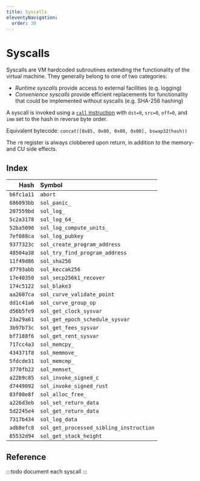 ```yaml
---
title: Syscalls
eleventyNavigation:
  order: 30
---
```


Syscalls
========

Syscalls are VM hardcoded subroutines extending the functionality of the virtual machine.
They generally belong to one of two categories:

- *Runtime syscalls* provide access to external facilities (e.g. logging)
- *Convenience syscalls* provide efficient replacements for functionality that could be implemented without syscalls (e.g. SHA-256 hashing)

A syscall is invoked using a [`call` instruction](./isa.md#call) with `dst=0`, `src=0`, `off=0`, and `imm` set to the hash in reverse byte order.

Equivalent bytecode: `concat([0x85, 0x00, 0x00, 0x00], bswap32(hash))`

The `r0` register is always clobbered upon return, in addition to the memory- and CU side effects.

Index
-----

|       Hash | Symbol                                  |
|-----------:|:----------------------------------------|
| `b6fc1a11` | `abort`                                 |
| `686093bb` | `sol_panic_`                            |
| `207559bd` | `sol_log_`                              |
| `5c2a3178` | `sol_log_64_`                           |
| `52ba5096` | `sol_log_compute_units_`                |
| `7ef088ca` | `sol_log_pubkey`                        |
| `9377323c` | `sol_create_program_address`            |
| `48504a38` | `sol_try_find_program_address`          |
| `11f49d86` | `sol_sha256`                            |
| `d7793abb` | `sol_keccak256`                         |
| `17e40350` | `sol_secp256k1_recover`                 |
| `174c5122` | `sol_blake3`                            |
| `aa2607ca` | `sol_curve_validate_point`              |
| `dd1c41a6` | `sol_curve_group_op`                    |
| `d56b5fe9` | `sol_get_clock_sysvar`                  |
| `23a29a61` | `sol_get_epoch_schedule_sysvar`         |
| `3b97b73c` | `sol_get_fees_sysvar`                   |
| `bf7188f6` | `sol_get_rent_sysvar`                   |
| `717cc4a3` | `sol_memcpy_`                           |
| `434371f8` | `sol_memmove_`                          |
| `5fdcde31` | `sol_memcmp_`                           |
| `3770fb22` | `sol_memset_`                           |
| `a22b9c85` | `sol_invoke_signed_c`                   |
| `d7449092` | `sol_invoke_signed_rust`                |
| `83f00e8f` | `sol_alloc_free_`                       |
| `a226d3eb` | `sol_set_return_data`                   |
| `5d2245e4` | `sol_get_return_data`                   |
| `7317b434` | `sol_log_data`                          |
| `adb8efc8` | `sol_get_processed_sibling_instruction` |
| `85532d94` | `sol_get_stack_height`                  |

Reference
---------

:::todo
document each syscall
:::
